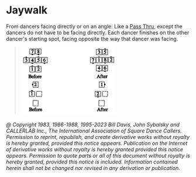 
# Jaywalk

From dancers facing directly or on an angle:
Like a [Pass Thru](../b1/pass_thru.md), except the dancers do not have to be
facing directly. Each dancer finishes on the other dancer's
starting spot, facing opposite the way that dancer was
facing.

> 
> ![alt](jaywalk.png)
> 

###### @ Copyright 1983, 1986-1988, 1995-2023 Bill Davis, John Sybalsky and CALLERLAB Inc., The International Association of Square Dance Callers. Permission to reprint, republish, and create derivative works without royalty is hereby granted, provided this notice appears. Publication on the Internet of derivative works without royalty is hereby granted provided this notice appears. Permission to quote parts or all of this document without royalty is hereby granted, provided this notice is included. Information contained herein shall not be changed nor revised in any derivation or publication.
